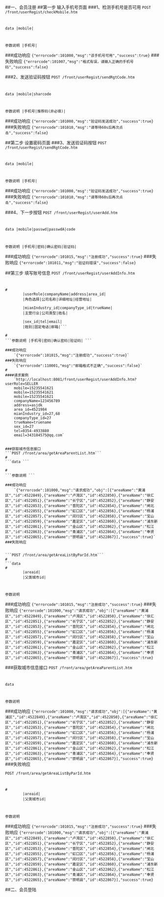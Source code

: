 ##一、会员注册
##第一步 输入手机号页面
###1、检测手机号是否可用
```POST /front/userRegist/checkMobile.htm```
#
```data |mobile| ```
#
```参数说明 |手机号| ```

###成功响应
    `{"errorcode":101000,"msg":"该手机号可用","success":true}`
###失败响应
    `{"errorcode":101007,"msg":"格式有误，请输入正确的手机号码","success":false}`
     
###2、发送验证码按钮
```POST /front/userRegist/sendRgtCode.htm```
#
```data |mobile|sharcode ```
#
```参数说明 |手机号|推荐码(非必填)| ```

###成功响应
    `{"errorcode":101000,"msg":"验证码发送成功","success":true}`
###失败响应
    `{"errorcode":101010,"msg":"请等待60s后再次点击","success":false}`


##第二步 设置密码页面
###3、发送验证码按钮
```POST /front/userRegist/sendRgtCode.htm```
#
```data |mobile| ```
#
```参数说明 |手机号| ```

###成功响应
    `{"errorcode":101000,"msg":"验证码发送成功","success":true}`
###失败响应
    `{"errorcode":101010,"msg":"请等待60s后再次点击","success":false}`




###4、下一步按钮
```POST /front/userRegist/userAdd.htm```
#
```data |mobile|passwd|passwdA|code ```

#
```参数说明 |手机号|密码|确认密码|验证码| ```

###成功响应
    `{"errorcode":101015,"msg":"注册成功","success":true}`
###失败响应
    `{"errorcode":101011,"msg":"验证码错误","success":false}`


##第三步 填写账号信息
```POST /front/userRegist/userAddInfo.htm```
#
```data 
#
		|userRole|companyName|address|area_id|
		|角色选择|公司名称|详细地址|经营地址|				
	
		|mianIndustry_id|companyType_id|trueName|
		|主营行业|公司类型|姓名|
		
		|sex_id|tel|email| 
		|姓别|固定电话|邮箱|```

#
```参数说明 |手机号|密码|确认密码|验证码| ```

###成功响应
    `{"errorcode":101015,"msg":"注册成功","success":true}`
###失败响应
    `{"errorcode":110001,"msg":"邮箱格式不正确","success":false}`
#
####请求案例
    `http://localhost:8081/front/userRegist/userAddInfo.htm?userRole=SELLER
	mobile=15235541621
	mobile=15235541621
	mobile=15235541621
	companyName=123456789
	address=asjdk
	area_id=4521984
	mianIndustry_id=27,68
	companyType_id=27
	trueName=truename
	sex_id=27
	tel=0354-4933880
	email=343184575@qq.com`


###获取城市信息接口
```POST /front/area/getAreaParentList.htm```
#
```data ```

#
```参数说明 ```

###成功响应
    `{"errorcode":101000,"msg":"请求成功","obj":[{"areaName":"黄浦区","id":4522849},{"areaName":"卢湾区","id":4522850},{"areaName":"徐汇区","id":4522851},{"areaName":"长宁区","id":4522852},{"areaName":"静安区","id":4522853},{"areaName":"普陀区","id":4522854},{"areaName":"闸北区","id":4522855},{"areaName":"虹口区","id":4522856},{"areaName":"杨浦区","id":4522857},{"areaName":"闵行区","id":4522858},{"areaName":"宝山区","id":4522859},{"areaName":"嘉定区","id":4522860},{"areaName":"浦东新区","id":4522861},{"areaName":"金山区","id":4522862},{"areaName":"松江区","id":4522863},{"areaName":"青浦区","id":4522864},{"areaName":"奉贤区","id":4522865},{"areaName":"崇明县","id":4522867}],"success":true}`
###失败响应
    

```POST /front/area/getAreaListByParId.htm```
#
```data 
#
		|areaid|
		|父类城市id|				
```

#
```参数说明 ```

###成功响应
    `{"errorcode":101015,"msg":"注册成功","success":true}`
###失败响应
    `{"errorcode":101000,"msg":"请求成功","obj":[{"areaName":"黄浦区","id":4522849},{"areaName":"卢湾区","id":4522850},{"areaName":"徐汇区","id":4522851},{"areaName":"长宁区","id":4522852},{"areaName":"静安区","id":4522853},{"areaName":"普陀区","id":4522854},{"areaName":"闸北区","id":4522855},{"areaName":"虹口区","id":4522856},{"areaName":"杨浦区","id":4522857},{"areaName":"闵行区","id":4522858},{"areaName":"宝山区","id":4522859},{"areaName":"嘉定区","id":4522860},{"areaName":"浦东新区","id":4522861},{"areaName":"金山区","id":4522862},{"areaName":"松江区","id":4522863},{"areaName":"青浦区","id":4522864},{"areaName":"奉贤区","id":4522865},{"areaName":"崇明县","id":4522867}],"success":true}`




###获取城市信息接口
```POST /front/area/getAreaParentList.htm```
#
```data ```

#
```参数说明 ```

###成功响应
    `{"errorcode":101000,"msg":"请求成功","obj":[{"areaName":"黄浦区","id":4522849},{"areaName":"卢湾区","id":4522850},{"areaName":"徐汇区","id":4522851},{"areaName":"长宁区","id":4522852},{"areaName":"静安区","id":4522853},{"areaName":"普陀区","id":4522854},{"areaName":"闸北区","id":4522855},{"areaName":"虹口区","id":4522856},{"areaName":"杨浦区","id":4522857},{"areaName":"闵行区","id":4522858},{"areaName":"宝山区","id":4522859},{"areaName":"嘉定区","id":4522860},{"areaName":"浦东新区","id":4522861},{"areaName":"金山区","id":4522862},{"areaName":"松江区","id":4522863},{"areaName":"青浦区","id":4522864},{"areaName":"奉贤区","id":4522865},{"areaName":"崇明县","id":4522867}],"success":true}`
###失败响应
    

```POST /front/area/getAreaListByParId.htm```
#
```data 
#
		|areaid|
		|父类城市id|				
```

#
```参数说明 ```

###成功响应
    `{"errorcode":101015,"msg":"注册成功","success":true}`
###失败响应
    `{"errorcode":101000,"msg":"请求成功","obj":[{"areaName":"黄浦区","id":4522849},{"areaName":"卢湾区","id":4522850},{"areaName":"徐汇区","id":4522851},{"areaName":"长宁区","id":4522852},{"areaName":"静安区","id":4522853},{"areaName":"普陀区","id":4522854},{"areaName":"闸北区","id":4522855},{"areaName":"虹口区","id":4522856},{"areaName":"杨浦区","id":4522857},{"areaName":"闵行区","id":4522858},{"areaName":"宝山区","id":4522859},{"areaName":"嘉定区","id":4522860},{"areaName":"浦东新区","id":4522861},{"areaName":"金山区","id":4522862},{"areaName":"松江区","id":4522863},{"areaName":"青浦区","id":4522864},{"areaName":"奉贤区","id":4522865},{"areaName":"崇明县","id":4522867}],"success":true}`







##二、会员登陆
  
